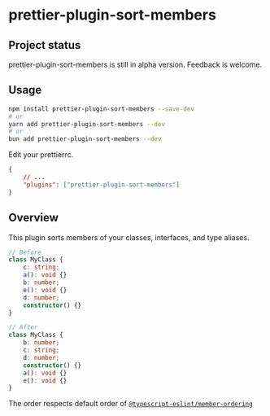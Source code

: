 # prettier-plugin-sort-members

## Project status

prettier-plugin-sort-members is still in alpha version.
Feedback is welcome.

## Usage

```bash
npm install prettier-plugin-sort-members --save-dev
# or
yarn add prettier-plugin-sort-members --dev
# or
bun add prettier-plugin-sort-members --dev
```

Edit your prettierrc.

```json
{
	// ...
	"plugins": ["prettier-plugin-sort-members"]
}
```

## Overview

This plugin sorts members of your classes, interfaces, and type aliases.

```ts
// Before
class MyClass {
	c: string;
	a(): void {}
	b: number;
	e(): void {}
	d: number;
	constructor() {}
}

// After
class MyClass {
	b: number;
	c: string;
	d: number;
	constructor() {}
	a(): void {}
	e(): void {}
}
```

The order respects default order of [`@typescript-eslint/member-ordering`](https://typescript-eslint.io/rules/member-ordering/#default-configuration)
